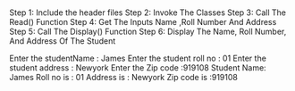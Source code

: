 # 
Step 1: Include the header files 
Step 2: Invoke The Classes
Step 3: Call The Read() Function
Step 4: Get The Inputs Name ,Roll Number And Address Step 5: Call The Display() Function
Step 6: Display The Name, Roll Number, And Address Of The Student

Enter the studentName : James
Enter the student roll no : 01
Enter the student address : Newyork
Enter the Zip code :919108
Student Name: James
Roll no is : 01
Address is : Newyork
Zip code is :919108
